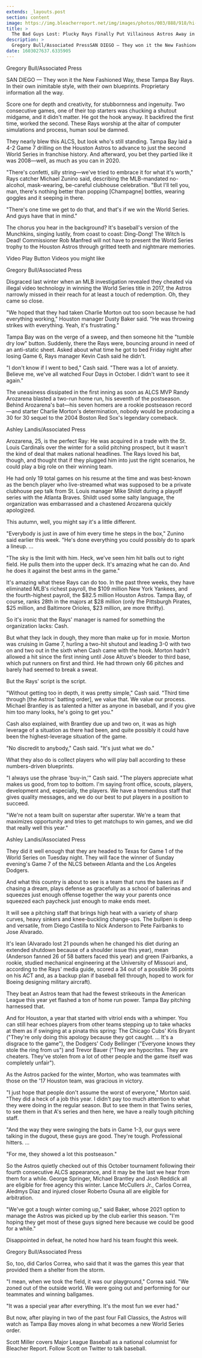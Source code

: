 ```yaml
--- 
extends: _layouts.post 
section: content 
image: https://img.bleacherreport.net/img/images/photos/003/888/918/hi-res-b83cc94ea17c63cf2b74218b4ec68136_crop_exact.jpg?w=1200&h=1200&q=75 
title: > 
  The Bad Guys Lost: Plucky Rays Finally Put Villainous Astros Away in Game 7 
description: > 
  Gregory Bull/Associated PressSAN DIEGO — They won it the New Fashioned Way, these Tampa Bay Rays.Tampa Bay laid a 4-2 Game 7 drilling on the Houston Astros to advance to just the second World Series in franchise history."There's one time we get to do that, and that's if we win the World Series.Commissioner Rob Manfred will not have to present the World Series trophy to the Houston Astros through gritted teeth and nightmare memories.They beat an Astros team that had the fewest strikeouts in the American League this year yet flashed a ton of home run power. 
date: 1603027637.6335905 
--- 
```

Gregory Bull/Associated Press

SAN DIEGO — They won it the New Fashioned Way, these Tampa Bay Rays. In their own inimitable style, with their own blueprints. Proprietary information all the way.

Score one for depth and creativity, for stubbornness and ingenuity. Two consecutive games, one of their top starters was chucking a shutout midgame, and it didn't matter. He got the hook anyway. It backfired the first time, worked the second. These Rays worship at the altar of computer simulations and process, human soul be damned.

They nearly blew this ALCS, but look who's still standing. Tampa Bay laid a 4-2 Game 7 drilling on the Houston Astros to advance to just the second World Series in franchise history. And afterward, you bet they partied like it was 2008—well, as much as you can in 2020.

"There's confetti, silly string—we've tried to embrace it for what it's worth," Rays catcher Michael Zunino said, describing the MLB-mandated no-alcohol, mask-wearing, be-careful clubhouse celebration. "But I'll tell you, man, there's nothing better than popping [Champagne] bottles, wearing goggles and it seeping in there.

"There's one time we get to do that, and that's if we win the World Series. And guys have that in mind."

The chorus you hear in the background? It's baseball's version of the Munchkins, singing lustily, from coast to coast: Ding-Dong! The Witch Is Dead! Commissioner Rob Manfred will not have to present the World Series trophy to the Houston Astros through gritted teeth and nightmare memories.

Video Play Button Videos you might like

Gregory Bull/Associated Press

Disgraced last winter when an MLB investigation revealed they cheated via illegal video technology in winning the World Series title in 2017, the Astros narrowly missed in their reach for at least a touch of redemption. Oh, they came so close.

"We hoped that they had taken Charlie Morton out too soon because he had everything working," Houston manager Dusty Baker said. "He was throwing strikes with everything. Yeah, it's frustrating."

Tampa Bay was on the verge of a sweep, and then someone hit the "tumble dry low" button. Suddenly, there the Rays were, bouncing around in need of an anti-static sheet. Asked about what time he got to bed Friday night after losing Game 6, Rays manager Kevin Cash said he didn't.

"I don't know if I went to bed," Cash said. "There was a lot of anxiety. Believe me, we've all watched Four Days in October. I didn't want to see it again."

The uneasiness dissipated in the first inning as soon as ALCS MVP Randy Arozarena blasted a two-run home run, his seventh of the postseason. Behind Arozarena's bat—his seven homers are a rookie postseason record—and starter Charlie Morton's determination, nobody would be producing a 30 for 30 sequel to the 2004 Boston Red Sox's legendary comeback.

Ashley Landis/Associated Press

Arozarena, 25, is the perfect Ray: He was acquired in a trade with the St. Louis Cardinals over the winter for a solid pitching prospect, but it wasn't the kind of deal that makes national headlines. The Rays loved his bat, though, and thought that if they plugged him into just the right scenarios, he could play a big role on their winning team.

He had only 19 total games on his resume at the time and was best-known as the bench player who live-streamed what was supposed to be a private clubhouse pep talk from St. Louis manager Mike Shildt during a playoff series with the Atlanta Braves. Shildt used some salty language, the organization was embarrassed and a chastened Arozarena quickly apologized.

This autumn, well, you might say it's a little different.

"Everybody is just in awe of him every time he steps in the box," Zunino said earlier this week. "He's done everything you could possibly do to spark a lineup. ...

"The sky is the limit with him. Heck, we've seen him hit balls out to right field. He pulls them into the upper deck. It's amazing what he can do. And he does it against the best arms in the game."

It's amazing what these Rays can do too. In the past three weeks, they have eliminated MLB's richest payroll, the $109 million New York Yankees, and the fourth-highest payroll, the $82.5 million Houston Astros. Tampa Bay, of course, ranks 28th in the majors at $28 million (only the Pittsburgh Pirates, $25 million, and Baltimore Orioles, $23 million, are more thrifty).

So it's ironic that the Rays' manager is named for something the organization lacks: Cash.

But what they lack in dough, they more than make up for in moxie. Morton was cruising in Game 7, hurling a two-hit shutout and leading 3-0 with two on and two out in the sixth when Cash came with the hook. Morton hadn't allowed a hit since the first inning until Jose Altuve's bleeder to third base, which put runners on first and third. He had thrown only 66 pitches and barely had seemed to break a sweat.

But the Rays' script is the script.

"Without getting too in depth, it was pretty simple," Cash said. "Third time through [the Astros' batting order], we value that. We value our process. Michael Brantley is as talented a hitter as anyone in baseball, and if you give him too many looks, he's going to get you."

Cash also explained, with Brantley due up and two on, it was as high leverage of a situation as there had been, and quite possibly it could have been the highest-leverage situation of the game.

"No discredit to anybody," Cash said. "It's just what we do."

What they also do is collect players who will play ball according to these numbers-driven blueprints.

"I always use the phrase 'buy-in,'" Cash said. "The players appreciate what makes us good, from top to bottom. I'm saying front office, scouts, players, development and, especially, the players. We have a tremendous staff that gives quality messages, and we do our best to put players in a position to succeed.

"We're not a team built on superstar after superstar. We're a team that maximizes opportunity and tries to get matchups to win games, and we did that really well this year."

Ashley Landis/Associated Press

They did it well enough that they are headed to Texas for Game 1 of the World Series on Tuesday night. They will face the winner of Sunday evening's Game 7 of the NLCS between Atlanta and the Los Angeles Dodgers.

And what this country is about to see is a team that runs the bases as if chasing a dream, plays defense as gracefully as a school of ballerinas and squeezes just enough offense together the way your parents once squeezed each paycheck just enough to make ends meet.

It will see a pitching staff that brings high heat with a variety of sharp curves, heavy sinkers and knee-buckling change-ups. The bullpen is deep and versatile, from Diego Castilla to Nick Anderson to Pete Fairbanks to Jose Alvarado.

It's lean (Alvarado lost 21 pounds when he changed his diet during an extended shutdown because of a shoulder issue this year), mean (Anderson fanned 26 of 58 batters faced this year) and green (Fairbanks, a rookie, studied mechanical engineering at the University of Missouri and, according to the Rays' media guide, scored a 34 out of a possible 36 points on his ACT and, as a backup plan if baseball fell through, hoped to work for Boeing designing military aircraft).

They beat an Astros team that had the fewest strikeouts in the American League this year yet flashed a ton of home run power. Tampa Bay pitching harnessed that.

And for Houston, a year that started with vitriol ends with a whimper. You can still hear echoes players from other teams stepping up to take whacks at them as if swinging at a pinata this spring: The Chicago Cubs' Kris Bryant ("They're only doing this apology because they got caught. ... It's a disgrace to the game"), the Dodgers' Cody Bellinger ("Everyone knows they stole the ring from us") and Trevor Bauer ("They are hypocrites. They are cheaters. They've stolen from a lot of other people and the game itself was completely unfair").

As the Astros packed for the winter, Morton, who was teammates with those on the '17 Houston team, was gracious in victory.

"I just hope that people don't assume the worst of everyone," Morton said. "They did a heck of a job this year. I didn't pay too much attention to what they were doing in the regular season. But to see them in that Twins series, to see them in that A's series and then here, we have a really tough pitching staff.

"And the way they were swinging the bats in Game 1-3, our guys were talking in the dugout, these guys are good. They're tough. Professional hitters. ...

"For me, they showed a lot this postseason."

So the Astros quietly checked out of this October tournament following their fourth consecutive ALCS appearance, and it may be the last we hear from them for a while. George Springer, Michael Brantley and Josh Reddick all are eligible for free agency this winter. Lance McCullers Jr., Carlos Correa, Aledmys Diaz and injured closer Roberto Osuna all are eligible for arbitration.

"We've got a tough winter coming up," said Baker, whose 2021 option to manage the Astros was picked up by the club earlier this season. "I'm hoping they get most of these guys signed here because we could be good for a while."

Disappointed in defeat, he noted how hard his team fought this week.

Gregory Bull/Associated Press

So, too, did Carlos Correa, who said that it was the games this year that provided them a shelter from the storm.

"I mean, when we took the field, it was our playground," Correa said. "We zoned out of the outside world. We were going out and performing for our teammates and winning ballgames.

"It was a special year after everything. It's the most fun we ever had."

But now, after playing in two of the past four Fall Classics, the Astros will watch as Tampa Bay moves along in what becomes a new World Series order.

Scott Miller covers Major League Baseball as a national columnist for Bleacher Report. Follow Scott on Twitter to talk baseball.